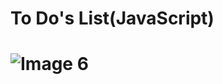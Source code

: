 # To Do's List(JavaScript)

# ![Image 6](https://user-images.githubusercontent.com/69141660/159048747-9e225cac-9ded-4ea7-ba84-473f6453d4e5.png)
